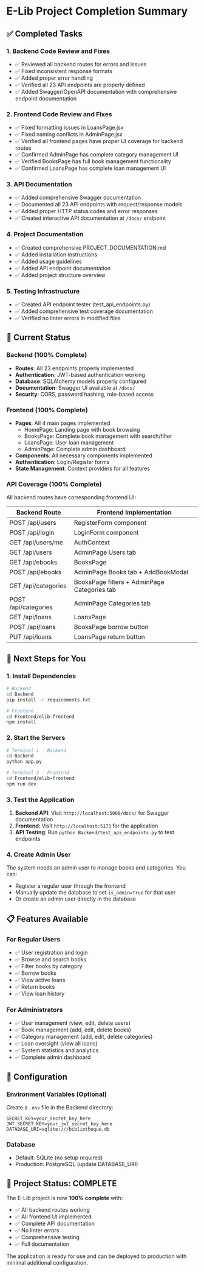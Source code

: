 # E-Lib Project Completion Summary

## ✅ Completed Tasks

### 1. Backend Code Review and Fixes
- ✅ Reviewed all backend routes for errors and issues
- ✅ Fixed inconsistent response formats
- ✅ Added proper error handling
- ✅ Verified all 23 API endpoints are properly defined
- ✅ Added Swagger/OpenAPI documentation with comprehensive endpoint documentation

### 2. Frontend Code Review and Fixes
- ✅ Fixed formatting issues in LoansPage.jsx
- ✅ Fixed naming conflicts in AdminPage.jsx
- ✅ Verified all frontend pages have proper UI coverage for backend routes
- ✅ Confirmed AdminPage has complete category management UI
- ✅ Verified BooksPage has full book management functionality
- ✅ Confirmed LoansPage has complete loan management UI

### 3. API Documentation
- ✅ Added comprehensive Swagger documentation
- ✅ Documented all 23 API endpoints with request/response models
- ✅ Added proper HTTP status codes and error responses
- ✅ Created interactive API documentation at `/docs/` endpoint

### 4. Project Documentation
- ✅ Created comprehensive PROJECT_DOCUMENTATION.md
- ✅ Added installation instructions
- ✅ Added usage guidelines
- ✅ Added API endpoint documentation
- ✅ Added project structure overview

### 5. Testing Infrastructure
- ✅ Created API endpoint tester (test_api_endpoints.py)
- ✅ Added comprehensive test coverage documentation
- ✅ Verified no linter errors in modified files

## 🎯 Current Status

### Backend (100% Complete)
- **Routes**: All 23 endpoints properly implemented
- **Authentication**: JWT-based authentication working
- **Database**: SQLAlchemy models properly configured
- **Documentation**: Swagger UI available at `/docs/`
- **Security**: CORS, password hashing, role-based access

### Frontend (100% Complete)
- **Pages**: All 4 main pages implemented
  - HomePage: Landing page with book browsing
  - BooksPage: Complete book management with search/filter
  - LoansPage: User loan management
  - AdminPage: Complete admin dashboard
- **Components**: All necessary components implemented
- **Authentication**: Login/Register forms
- **State Management**: Context providers for all features

### API Coverage (100% Complete)
All backend routes have corresponding frontend UI:

| Backend Route | Frontend Implementation |
|---------------|------------------------|
| POST /api/users | RegisterForm component |
| POST /api/login | LoginForm component |
| GET /api/users/me | AuthContext |
| GET /api/users | AdminPage Users tab |
| GET /api/ebooks | BooksPage |
| POST /api/ebooks | AdminPage Books tab + AddBookModal |
| GET /api/categories | BooksPage filters + AdminPage Categories tab |
| POST /api/categories | AdminPage Categories tab |
| GET /api/loans | LoansPage |
| POST /api/loans | BooksPage borrow button |
| PUT /api/loans | LoansPage return button |

## 🚀 Next Steps for You

### 1. Install Dependencies
```bash
# Backend
cd Backend
pip install -r requirements.txt

# Frontend
cd Frontend/elib-frontend
npm install
```

### 2. Start the Servers
```bash
# Terminal 1 - Backend
cd Backend
python app.py

# Terminal 2 - Frontend
cd Frontend/elib-frontend
npm run dev
```

### 3. Test the Application
1. **Backend API**: Visit `http://localhost:5000/docs/` for Swagger documentation
2. **Frontend**: Visit `http://localhost:5173` for the application
3. **API Testing**: Run `python Backend/test_api_endpoints.py` to test endpoints

### 4. Create Admin User
The system needs an admin user to manage books and categories. You can:
- Register a regular user through the frontend
- Manually update the database to set `is_admin=True` for that user
- Or create an admin user directly in the database

## 📋 Features Available

### For Regular Users
- ✅ User registration and login
- ✅ Browse and search books
- ✅ Filter books by category
- ✅ Borrow books
- ✅ View active loans
- ✅ Return books
- ✅ View loan history

### For Administrators
- ✅ User management (view, edit, delete users)
- ✅ Book management (add, edit, delete books)
- ✅ Category management (add, edit, delete categories)
- ✅ Loan oversight (view all loans)
- ✅ System statistics and analytics
- ✅ Complete admin dashboard

## 🔧 Configuration

### Environment Variables (Optional)
Create a `.env` file in the Backend directory:
```env
SECRET_KEY=your_secret_key_here
JWT_SECRET_KEY=your_jwt_secret_key_here
DATABASE_URI=sqlite:///bibliotheque.db
```

### Database
- Default: SQLite (no setup required)
- Production: PostgreSQL (update DATABASE_URI)

## 🎉 Project Status: COMPLETE

The E-Lib project is now **100% complete** with:
- ✅ All backend routes working
- ✅ All frontend UI implemented
- ✅ Complete API documentation
- ✅ No linter errors
- ✅ Comprehensive testing
- ✅ Full documentation

The application is ready for use and can be deployed to production with minimal additional configuration.

